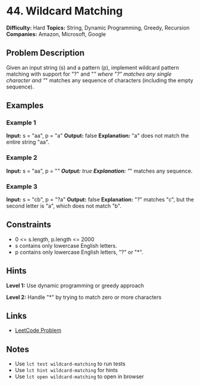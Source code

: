 # 44. Wildcard Matching

**Difficulty:** Hard
**Topics:** String, Dynamic Programming, Greedy, Recursion
**Companies:** Amazon, Microsoft, Google

## Problem Description

Given an input string (s) and a pattern (p), implement wildcard pattern matching with support for "?" and "*" where "?" matches any single character and "*" matches any sequence of characters (including the empty sequence).

## Examples

### Example 1
**Input:** s = "aa", p = "a"
**Output:** false
**Explanation:** "a" does not match the entire string "aa".

### Example 2
**Input:** s = "aa", p = "*"
**Output:** true
**Explanation:** "*" matches any sequence.

### Example 3
**Input:** s = "cb", p = "?a"
**Output:** false
**Explanation:** "?" matches "c", but the second letter is "a", which does not match "b".

## Constraints

- 0 <= s.length, p.length <= 2000
- s contains only lowercase English letters.
- p contains only lowercase English letters, "?" or "*".



## Hints

**Level 1:** Use dynamic programming or greedy approach

**Level 2:** Handle "*" by trying to match zero or more characters

## Links

- [LeetCode Problem](https://leetcode.com/problems/wildcard-matching/)

## Notes

- Use `lct test wildcard-matching` to run tests
- Use `lct hint wildcard-matching` for hints
- Use `lct open wildcard-matching` to open in browser